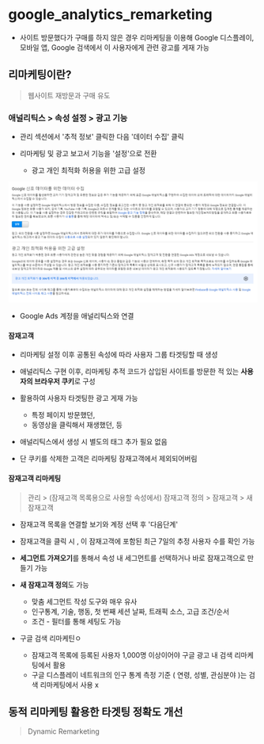 # google_analytics_remarketing

- 사이트 방문했다가 구매를 하지 않은 경우 리마케팅을 이용해 Google 디스플레이, 모바일 앱, Google 검색에서 이 사용자에게 관련 광고를 게재 가능

## 리마케팅이란?

> 웹사이트 재방문과 구매 유도
>
> 

### 애널리틱스 > 속성 설정 > 광고 기능

- 관리 섹션에서 '추적 정보' 클릭한 다음 '데이터 수집' 클릭

- 리마케팅 및 광고 보고서 기능을 '설정'으로 전환
  - 광고 개인 최적화 허용을 위한 고급 설정

![image-20201207191843998](google_analytics_remarketing.assets/image-20201207191843998.png)

- Google Ads 계정을 애널리틱스와 연결



#### 잠재고객

- 리마케팅 설정 이후 공통된 속성에 따라 사용자 그룹 타겟팅할 때 생성
- 애널리틱스 구현 이후, 리마케팅 추적 코드가 삽입된 사이트를 방문한 적 있는 **사용자의 브라우저 쿠키**로 구성

- 활용하여  사용자 타겟팅한 광고 게재 가능
  - 특정 페이지 방문했던,
  - 동영상을 클릭해서 재생했던, 등
- 애널리틱스에서 생성 시 별도의 태그 추가 필요 없음
- 단 쿠키를 삭제한 고객은 리마케팅 잠재고객에서 제외되어버림

#### 잠재고객 리마케팅

> 관리 >  (잠재고객 목록용으로 사용할 속성에서) 잠재고객 정의 > 잠재고객 > 새 잠재고객

- 잠재고객 목록을 연결할 보기와 계정 선택 후 '다음단계'
- 잠재고객을 클릭 시 , 이 잠재고객에 포함된 최근 7일의 추정 사용자 수를 확인 가능

- **세그먼트 가져오기**를 통해서 속성 내 세그먼트를 선택하거나 바로 잠재고객으로 만들기 가능
- **새 잠재고객 정의**도 가능
  - 맞춤 세그먼트 작성 도구와 매우 유사
  - 인구통계, 기술, 행동, 첫 번째 세션 날짜, 트래픽 소스, 고급 조건/순서
  - 조건 - 필터를 통해 세팅도 가능
- 구글 검색 리마케틴ㅇ
  - 잠재고객 목록에 등록된 사용자 1,000명 이상이어야 구글 광고 내 검색 리마케팅에서 활용
  - 구글 디스플레이 네트워크의 인구 통계 측정 기준 ( 연령, 성별, 관심분야 )는 검색 리마케팅에서 사용 x



## 동적 리마케팅 활용한 타겟팅 정확도 개선

> Dynamic Remarketing



